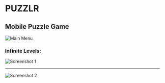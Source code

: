 # PUZZLR
## Mobile Puzzle Game
![Main Menu](https://image.ibb.co/dbShsy/puzzler_S1.png)
### Infinite Levels:
![Screenshot 1](https://image.ibb.co/ggrWkJ/puzzler_S2.png)
___
![Screenshot 2](https://image.ibb.co/gppqed/puzzler_S3.png)
